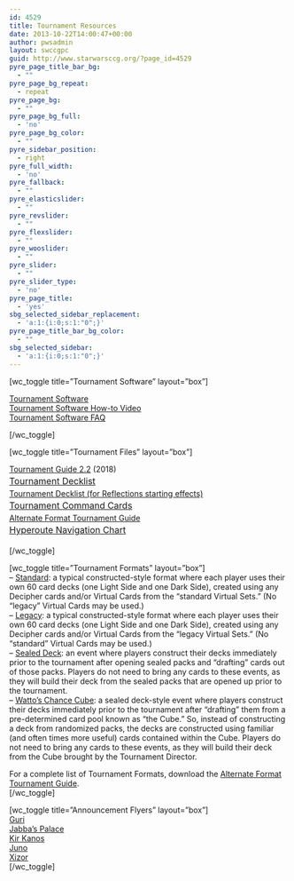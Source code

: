 ```yaml
---
id: 4529
title: Tournament Resources
date: 2013-10-22T14:00:47+00:00
author: pwsadmin
layout: swccgpc
guid: http://www.starwarsccg.org/?page_id=4529
pyre_page_title_bar_bg:
  - ""
pyre_page_bg_repeat:
  - repeat
pyre_page_bg:
  - ""
pyre_page_bg_full:
  - 'no'
pyre_page_bg_color:
  - ""
pyre_sidebar_position:
  - right
pyre_full_width:
  - 'no'
pyre_fallback:
  - ""
pyre_elasticslider:
  - ""
pyre_revslider:
  - ""
pyre_flexslider:
  - ""
pyre_wooslider:
  - ""
pyre_slider:
  - ""
pyre_slider_type:
  - 'no'
pyre_page_title:
  - 'yes'
sbg_selected_sidebar_replacement:
  - 'a:1:{i:0;s:1:"0";}'
pyre_page_title_bar_bg_color:
  - ""
sbg_selected_sidebar:
  - 'a:1:{i:0;s:1:"0";}'
---
```

[wc_toggle title=&#8221;Tournament Software&#8221; layout=&#8221;box&#8221;]

<a href="http://www.starwarsccg.org/wp/wp-content/plugins/swccg-tourny/sos.html" target="_blank" rel="noopener noreferrer">Tournament Software</a>  
<a href="https://drive.google.com/file/d/0BxWtyy4KmAfic0JXcWtHZHVHUDA/view" target="_blank" rel="noopener noreferrer">Tournament Software How-to Video</a>  
<a href="https://docs.google.com/document/d/1HVAioufhey8fhfrlVhlv_Kxim1T1e8dbrz3Ia8JBFGo/" target="_blank" rel="noopener noreferrer">Tournament Software FAQ</a>

[/wc_toggle]

[wc_toggle title=&#8221;Tournament Files&#8221; layout=&#8221;box&#8221;]

[Tournament Guide 2.2](https://www.starwarsccg.org/wp/wp-content/uploads/Star-Wars-CCG-Tournament-Guide-2.2.pdf) (2018)  
<a style="line-height: 1.714285714; font-size: 1rem;" href="https://www.starwarsccg.org/wp/wp-content/uploads/Decklist-II-fill.pdf" target="_blank" rel="noopener noreferrer">Tournament Decklist</a>  
<a href="http://www.starwarsccg.org/wp/wp-content/uploads/decklist-form-bw.pdf" target="_blank" rel="noopener noreferrer">Tournament Decklist (for Reflections starting effects)</a>  
<a style="line-height: 1.714285714; font-size: 1rem;" href="http://www.starwarsccg.org/wp/wp-content/uploads/tournamentresources/commandcard8da7.pdf" target="_blank" rel="noopener noreferrer">Tournament Command Cards</a>  
[Alternate Format Tournament Guide](http://www.starwarsccg.org/wp/wp-content/uploads/Alternate-Formats-Guide.pdf)  
<a style="line-height: 1.714285714; font-size: 1rem;" href="http://www.starwarsccg.org/wp/wp-content/uploads/tournamentresources/hyperoute-updatedde3e.pdf" target="_blank" rel="noopener noreferrer">Hyperoute Navigation Chart</a>

[/wc_toggle]

[wc_toggle title=&#8221;Tournament Formats&#8221; layout=&#8221;box&#8221;]  
&#8211; <span style="text-decoration: underline;">Standard</span>: a typical constructed-style format where each player uses their own 60 card decks (one Light Side and one Dark Side), created using any Decipher cards and/or Virtual Cards from the &#8220;standard Virtual Sets.&#8221; (No &#8220;legacy&#8221; Virtual Cards may be used.)  
&#8211; <span style="text-decoration: underline;">Legacy</span>: a typical constructed-style format where each player uses their own 60 card decks (one Light Side and one Dark Side), created using any Decipher cards and/or Virtual Cards from the &#8220;legacy Virtual Sets.&#8221; (No &#8220;standard&#8221; Virtual Cards may be used.)  
&#8211; <span style="text-decoration: underline;">Sealed Deck</span>: an event where players construct their decks immediately prior to the tournament after opening sealed packs and &#8220;drafting&#8221; cards out of those packs. Players do not need to bring any cards to these events, as they will build their deck from the sealed packs that are opened up prior to the tournament.  
&#8211; <span style="text-decoration: underline;"><a href="http://www.starwarsccg.org/cube/">Watto&#8217;s Chance Cube</a></span>: a sealed deck-style event where players construct their decks immediately prior to the tournament after &#8220;drafting&#8221; them from a pre-determined card pool known as &#8220;the Cube.&#8221; So, instead of constructing a deck from randomized packs, the decks are constructed using familiar (and often times more useful) cards contained within the Cube. Players do not need to bring any cards to these events, as they will build their deck from the Cube brought by the Tournament Director.

For a complete list of Tournament Formats, download the [Alternate Format Tournament Guide](http://www.starwarsccg.org/wp/wp-content/uploads/Alternate-Formats-Guide.pdf).  
[/wc_toggle]

[wc_toggle title=&#8221;Announcement Flyers&#8221; layout=&#8221;box&#8221;]  
<a href="http://www.starwarsccg.org/wp/wp-content/uploads/tournamentresources/guri5887.pdf" target="_blank" rel="noopener noreferrer">Guri</a>  
<a href="http://www.starwarsccg.org/wp/wp-content/uploads/tournamentresources/palacec284.pdf" target="_blank" rel="noopener noreferrer">Jabba&#8217;s Palace</a>  
<a href="http://www.starwarsccg.org/wp/wp-content/uploads/tournamentresources/kanose839.pdf" target="_blank" rel="noopener noreferrer">Kir Kanos</a>  
<a href="http://www.starwarsccg.org/wp/wp-content/uploads/tournamentresources/junofd94.pdf" target="_blank" rel="noopener noreferrer">Juno</a>  
<a href="http://www.starwarsccg.org/wp/wp-content/uploads/tournamentresources/xizoraabf.pdf" target="_blank" rel="noopener noreferrer">Xizor</a>  
[/wc_toggle]